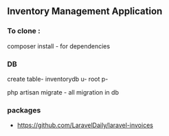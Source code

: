 ## Inventory Management Application


### To clone :
composer install - for dependencies

### DB
create table- inventorydb
u- root
p- 

php artisan migrate - all migration in db

### packages
- https://github.com/LaravelDaily/laravel-invoices
